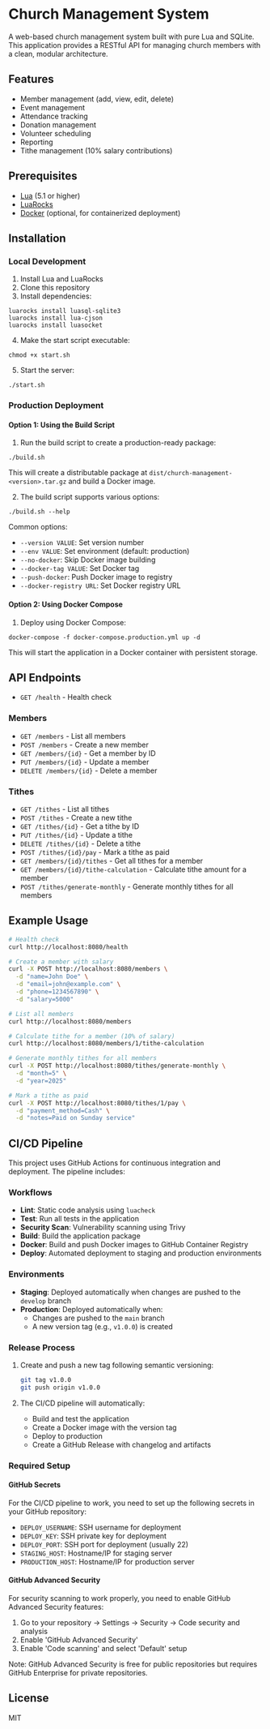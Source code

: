 # Church Management System

A web-based church management system built with pure Lua and SQLite. This application provides a RESTful API for managing church members with a clean, modular architecture.

## Features

- Member management (add, view, edit, delete)
- Event management
- Attendance tracking
- Donation management
- Volunteer scheduling
- Reporting
- Tithe management (10% salary contributions)

## Prerequisites

- [Lua](https://www.lua.org/download.html) (5.1 or higher)
- [LuaRocks](https://github.com/luarocks/luarocks/wiki/Installation-instructions-for-macOS)
- [Docker](https://www.docker.com/get-started) (optional, for containerized deployment)

## Installation

### Local Development

1. Install Lua and LuaRocks
2. Clone this repository
3. Install dependencies:
```
luarocks install luasql-sqlite3
luarocks install lua-cjson
luarocks install luasocket
```
4. Make the start script executable:
```
chmod +x start.sh
```
5. Start the server:
```
./start.sh
```

### Production Deployment

#### Option 1: Using the Build Script

1. Run the build script to create a production-ready package:
```
./build.sh
```

This will create a distributable package at `dist/church-management-<version>.tar.gz` and build a Docker image.

2. The build script supports various options:
```
./build.sh --help
```

Common options:
- `--version VALUE`: Set version number
- `--env VALUE`: Set environment (default: production)
- `--no-docker`: Skip Docker image building
- `--docker-tag VALUE`: Set Docker tag
- `--push-docker`: Push Docker image to registry
- `--docker-registry URL`: Set Docker registry URL

#### Option 2: Using Docker Compose

1. Deploy using Docker Compose:
```
docker-compose -f docker-compose.production.yml up -d
```

This will start the application in a Docker container with persistent storage.

## API Endpoints

- `GET /health` - Health check

### Members
- `GET /members` - List all members
- `POST /members` - Create a new member
- `GET /members/{id}` - Get a member by ID
- `PUT /members/{id}` - Update a member
- `DELETE /members/{id}` - Delete a member

### Tithes
- `GET /tithes` - List all tithes
- `POST /tithes` - Create a new tithe
- `GET /tithes/{id}` - Get a tithe by ID
- `PUT /tithes/{id}` - Update a tithe
- `DELETE /tithes/{id}` - Delete a tithe
- `POST /tithes/{id}/pay` - Mark a tithe as paid
- `GET /members/{id}/tithes` - Get all tithes for a member
- `GET /members/{id}/tithe-calculation` - Calculate tithe amount for a member
- `POST /tithes/generate-monthly` - Generate monthly tithes for all members

## Example Usage

```bash
# Health check
curl http://localhost:8080/health

# Create a member with salary
curl -X POST http://localhost:8080/members \
  -d "name=John Doe" \
  -d "email=john@example.com" \
  -d "phone=1234567890" \
  -d "salary=5000"

# List all members
curl http://localhost:8080/members

# Calculate tithe for a member (10% of salary)
curl http://localhost:8080/members/1/tithe-calculation

# Generate monthly tithes for all members
curl -X POST http://localhost:8080/tithes/generate-monthly \
  -d "month=5" \
  -d "year=2025"

# Mark a tithe as paid
curl -X POST http://localhost:8080/tithes/1/pay \
  -d "payment_method=Cash" \
  -d "notes=Paid on Sunday service"
```

## CI/CD Pipeline

This project uses GitHub Actions for continuous integration and deployment. The pipeline includes:

### Workflows

- **Lint**: Static code analysis using `luacheck`
- **Test**: Run all tests in the application
- **Security Scan**: Vulnerability scanning using Trivy
- **Build**: Build the application package
- **Docker**: Build and push Docker images to GitHub Container Registry
- **Deploy**: Automated deployment to staging and production environments

### Environments

- **Staging**: Deployed automatically when changes are pushed to the `develop` branch
- **Production**: Deployed automatically when:
  - Changes are pushed to the `main` branch
  - A new version tag (e.g., `v1.0.0`) is created

### Release Process

1. Create and push a new tag following semantic versioning:
   ```bash
   git tag v1.0.0
   git push origin v1.0.0
   ```

2. The CI/CD pipeline will automatically:
   - Build and test the application
   - Create a Docker image with the version tag
   - Deploy to production
   - Create a GitHub Release with changelog and artifacts

### Required Setup

#### GitHub Secrets

For the CI/CD pipeline to work, you need to set up the following secrets in your GitHub repository:

- `DEPLOY_USERNAME`: SSH username for deployment
- `DEPLOY_KEY`: SSH private key for deployment
- `DEPLOY_PORT`: SSH port for deployment (usually 22)
- `STAGING_HOST`: Hostname/IP for staging server
- `PRODUCTION_HOST`: Hostname/IP for production server

#### GitHub Advanced Security

For security scanning to work properly, you need to enable GitHub Advanced Security features:

1. Go to your repository → Settings → Security → Code security and analysis
2. Enable 'GitHub Advanced Security'
3. Enable 'Code scanning' and select 'Default' setup

Note: GitHub Advanced Security is free for public repositories but requires GitHub Enterprise for private repositories.

## License

MIT
